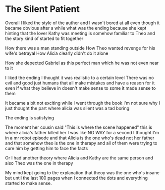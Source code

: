 # The Silent Patient   

Overall I liked the style of the auther and I wasn't bored at all even though it became obvious after a while what was the ending because she kept hinting that the lover Kathy was meeting is somehow familiar to Theo and the story kind of started to fit together 

How there was a man standing outside 
How Theo wanted revenge for his wife's betrayal
How Alicia clearly didn't do it alone

How she depected Gabriel as this perfect man which he was not even near to it

I liked the ending I thought it was realistic to a certain level
There was no evil and good just humans that all make mistakes and have a reason for it even if what they believe in doesn't make sense to some it made sense to them

It became a bit not exciting while I went through the book I'm not sure why I just thought the part where alicia was silent was a tad boring

The ending is satisfying

The moment her cousin said "This is where the scene happened" this is where alicia's father killed her I was like NO WAY for a second I thought I'm in a mr robot episode and that Alicia is the one who's dead not her father and that somehow theo is the one in therapy and all of them were trying to cure him by getting him to face the facts 

Or I had another theory where Alicia and Kathy are the same person and also Theo was the one in therapy

My mind kept going to the explanation that theoy was the one who's insane but until the last 100 pages when I connected the dots and everything started to make sense.

